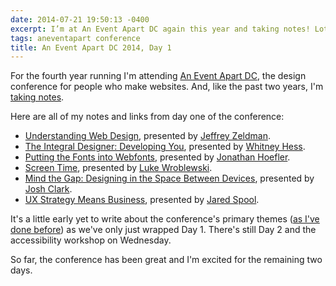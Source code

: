 ```yaml
---
date: 2014-07-21 19:50:13 -0400
excerpt: I’m at An Event Apart DC again this year and taking notes! Lots of notes.
tags: aneventapart conference
title: An Event Apart DC 2014, Day 1
---
```


For the fourth year running I'm attending [An Event Apart DC](http://aneventapart.com/event/washington-dc-2014), the design conference for people who make websites. And, like the past two years, I'm [taking notes](http://sketchnotes.sixtwothree.org/).

Here are all of my notes and links from day one of the conference:

- [Understanding Web Design](http://sketchnotes.sixtwothree.org/aneventapartdc/understanding-web-design/), presented by [Jeffrey Zeldman](http://www.zeldman.com/).
- [The Integral Designer: Developing You](http://sketchnotes.sixtwothree.org/aneventapartdc/the-integral-designer-developing-you/), presented by [Whitney Hess](http://whitneyhess.com/).
- [Putting the Fonts into Webfonts](http://sketchnotes.sixtwothree.org/aneventapartdc/putting-the-fonts-into-webfonts/), presented by [Jonathan Hoefler](http://www.typography.com/).
- [Screen Time](http://sketchnotes.sixtwothree.org/aneventapartdc/screen-time/), presented by [Luke Wroblewski](http://lukew.com/).
- [Mind the Gap: Designing in the Space Between Devices](http://sketchnotes.sixtwothree.org/aneventapartdc/mind-the-gap-designing-in-the-space-between-devices/), presented by [Josh Clark](http://globalmoxie.com/).
- [UX Strategy Means Business](http://sketchnotes.sixtwothree.org/aneventapartdc/ux-strategy-means-business/), presented by [Jared Spool](http://www.uie.com/).

It's a little early yet to write about the conference's primary themes ([as I've done before](/blog/reflections-on-an-event-apart-dc-2013)) as we've only just wrapped Day 1. There's still Day 2 and the accessibility workshop on Wednesday.

So far, the conference has been great and I'm excited for the remaining two days.